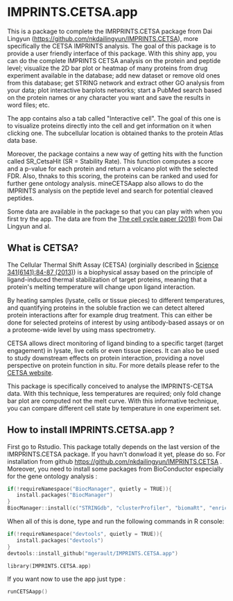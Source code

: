 # IMPRINTS.CETSA.app
This is a package to complete the IMRPRINTS.CETSA package from Dai Lingyun (https://github.com/nkdailingyun/IMPRINTS.CETSA), more specifically the CETSA IMPRINTS analysis.
The goal of this package is to provide a user friendly interface of this package. With this shiny app, you can do the complete IMPRINTS CETSA analysis on the protein and peptide level; visualize the 2D bar plot or heatmap of many proteins from drug experiment available in the database; add new dataset or remove old ones from this database; get STRING network and extract other GO analysis from your data; plot interactive barplots networks; start a PubMed search based on the protein names or any character you want and save the results in word files; etc.

The app contains also a tab called "Interactive cell". The goal of this one is to visualize proteins directly into the cell and get information on it when clicking one. The subcellular location is obtained thanks to the protein Atlas data base.

Moreover, the package contains a new way of getting hits with the function called SR_CetsaHit (SR = Stability Rate). This function computes a score and a p-value for each protein and return a volcano plot with the selected FDR. Also, thnaks to this scoring, the proteins can be ranked and used for further gene ontology analysis.
mineCETSAapp also allows to do the IMPRINTS analysis on the peptide level and search for potential cleaved peptides. 

Some data are available in the package so that you can play with when you first try the app. The data are from the [The cell cycle paper (2018)](https://www-sciencedirect-com.proxy.insermbiblio.inist.fr/science/article/pii/S0092867418303970?via%3Dihub) from Dai Lingyun and al.

## What is CETSA?
The Cellular Thermal Shift Assay (CETSA) (orginially described in [Science 341(6141):84-87 (2013)](http://www.sciencemag.org/lookup/doi/10.1126/science.1233606)) is a 
biophysical assay based on the principle of ligand-induced thermal stabilization of target proteins, meaning that a protein's melting temperature will change upon 
ligand interaction.
 
By heating samples (lysate, cells or tissue pieces) to different temperatures, and quantifying proteins in the soluble fraction we can detect altered protein interactions 
after for example drug treatment. This can either be done for selected proteins of interest by using antibody-based assays or on a proteome-wide level by using 
mass spectrometry.  

CETSA allows direct monitoring of ligand binding to a specific target (target engagement) in lysate, live cells or even tissue pieces. 
It can also be used to study downstream effects on protein interaction, providing a novel perspective on protein function in situ. For more details 
please refer to the [CETSA website](https://www.cetsa.org/about). 

This package is specifically conceived to analyse the IMPRINTS-CETSA data. With this technique, less temperatures are required; only fold change bar plot are computed not the melt curve. With this informative technique, you can compare different cell state by temperature in one experiment set.
 

## How to install IMPRINTS.CETSA.app ?  
First go to Rstudio. This package totally depends on the last version of the IMRPRINTS.CETSA package. If you havn't donwload it yet, please do so.
For installation from github https://github.com/nkdailingyun/IMPRINTS.CETSA .
Moreover, you need to install some packages from BioConductor especially for the gene ontology analysis :

```c
if(!requireNamespace("BiocManager", quietly = TRUE)){
   install.packages("BiocManager") 
}
BiocManager::install(c("STRINGdb", "clusterProfiler", "biomaRt", "enrichplot", "multtest"))
```

When all of this is done, type and run the following commands in R console:

```c
if(!requireNamespace("devtools", quietly = TRUE)){
   install.packages("devtools")
} 
devtools::install_github("mgerault/IMPRINTS.CETSA.app")

library(IMPRINTS.CETSA.app)
```

If you want now to use the app just type :

```c
runCETSAapp()
```
 
 
 
 
 
 
 
 
 
 
 
 
 
 
 
 
